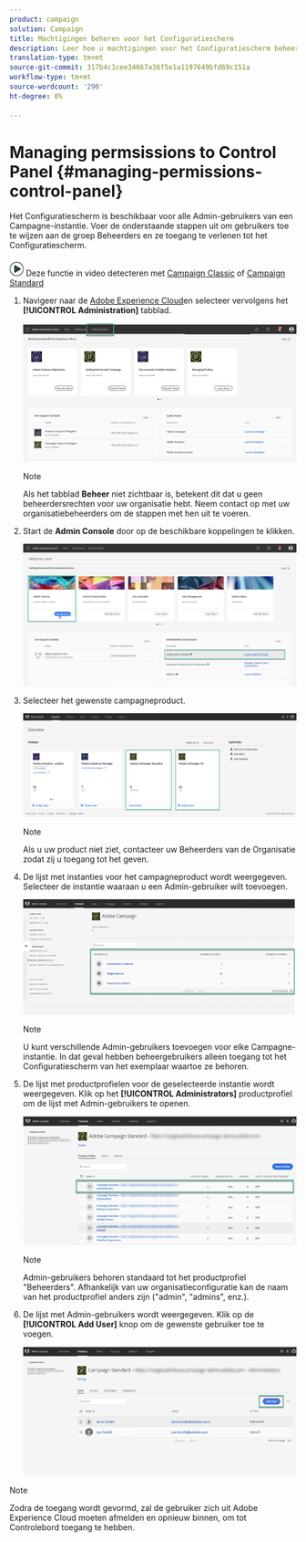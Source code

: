 ```yaml
---
product: campaign
solution: Campaign
title: Machtigingen beheren voor het Configuratiescherm
description: Leer hoe u machtigingen voor het Configuratiescherm beheert
translation-type: tm+mt
source-git-commit: 317b4c1cee34667a36f5e1a1197649bfd69c151a
workflow-type: tm+mt
source-wordcount: '290'
ht-degree: 0%

---
```



# Managing permsissions to Control Panel {#managing-permissions-control-panel}

Het Configuratiescherm is beschikbaar voor alle Admin-gebruikers van een Campagne-instantie. Voer de onderstaande stappen uit om gebruikers toe te wijzen aan de groep Beheerders en ze toegang te verlenen tot het Configuratiescherm.

![](assets/do-not-localize/how-to-video.png) Deze functie in video detecteren met [Campaign Classic](https://experienceleague.adobe.com/docs/campaign-classic-learn/control-panel/getting-started-with-the-control-panel.html?lang=en#administrator-rights) of [Campaign Standard](https://experienceleague.adobe.com/docs/campaign-standard-learn/control-panel/getting-started-with-the-control-panel.html?lang=en)

1. Navigeer naar de [Adobe Experience Cloud](https://experiencecloud.adobe.com/)en selecteer vervolgens het **[!UICONTROL Administration]** tabblad.

   ![](assets/do-not-localize/control_panel_add_user1.png)

   >[!NOTE]
   >
   >Als het tabblad <b>Beheer</b> niet zichtbaar is, betekent dit dat u geen beheerdersrechten voor uw organisatie hebt. Neem contact op met uw organisatiebeheerders om de stappen met hen uit te voeren.

1. Start de **Admin Console** door op de beschikbare koppelingen te klikken.

   ![](assets/do-not-localize/control_panel_admin1.png)

1. Selecteer het gewenste campagneproduct.

   ![](assets/do-not-localize/control_panel_add_user3.png)

   >[!NOTE]
   >
   >Als u uw product niet ziet, contacteer uw Beheerders van de Organisatie zodat zij u toegang tot het geven.

1. De lijst met instanties voor het campagneproduct wordt weergegeven. Selecteer de instantie waaraan u een Admin-gebruiker wilt toevoegen.

   ![](assets/do-not-localize/control_panel_add_user4.png)

   >[!NOTE]
   >
   >U kunt verschillende Admin-gebruikers toevoegen voor elke Campagne-instantie. In dat geval hebben beheergebruikers alleen toegang tot het Configuratiescherm van het exemplaar waartoe ze behoren.

1. De lijst met productprofielen voor de geselecteerde instantie wordt weergegeven. Klik op het **[!UICONTROL Administrators]** productprofiel om de lijst met Admin-gebruikers te openen.

   ![](assets/do-not-localize/control_panel_add_user_5.png)

   >[!NOTE]
   >
   >Admin-gebruikers behoren standaard tot het productprofiel &quot;Beheerders&quot;. Afhankelijk van uw organisatieconfiguratie kan de naam van het productprofiel anders zijn (&quot;admin&quot;, &quot;admins&quot;, enz.).

1. De lijst met Admin-gebruikers wordt weergegeven. Klik op de **[!UICONTROL Add User]** knop om de gewenste gebruiker toe te voegen.

   ![](assets/do-not-localize/control_panel_add_user_6.png)

>[!NOTE]
>
>Zodra de toegang wordt gevormd, zal de gebruiker zich uit Adobe Experience Cloud moeten afmelden en opnieuw binnen, om tot Controlebord toegang te hebben.
